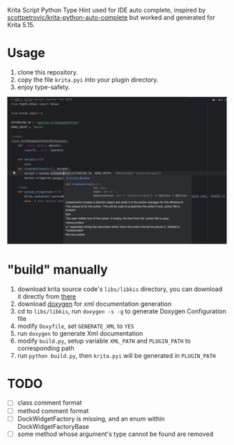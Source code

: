 Krita Script Python Type Hint used for IDE auto complete, inspired by [scottpetrovic/krita-python-auto-complete](https://github.com/scottpetrovic/krita-python-auto-complete) but worked and generated for Krita 5.15.

# Usage

1. clone this repository.
2. copy the file `krita.pyi` into your plugin directory.
3. enjoy type-safety.

![Alt text](image.png)

# "build" manually

1. download krita source code's `libs/libkis` directory, you can download it directly from [there](https://download-directory.github.io/?url=https%3A%2F%2Fgithub.com%2FKDE%2Fkrita%2Ftree%2Fmaster%2Flibs%2Flibkis)
2. download [doxygen](https://github.com/doxygen/doxygen/actions/workflows/build_cmake.yml) for xml documentation generation
3. cd to `libs/libkis`, run `doxygen -s -g` to generate Doxygen Configuration file
4. modify `Doxyfile`, set `GENERATE_XML` to `YES`
5. run `doxygen` to generate Xml documentation
6. modify `build.py`, setup variable `XML_PATH` and `PLUGIN_PATH` to corresponding path
7. run `python build.py`, then `krita.pyi` will be generated in `PLUGIN_PATH`

# TODO

- [ ] class comment format
- [ ] method comment format
- [ ] DockWidgetFactory is missing, and an enum within DockWidgetFactoryBase
- [ ] some method whose argument's type cannot be found are removed
